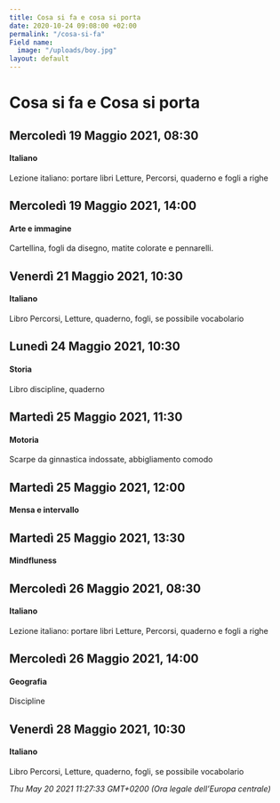 ```yaml
---
title: Cosa si fa e cosa si porta
date: 2020-10-24 09:08:00 +02:00
permalink: "/cosa-si-fa"
Field name:
  image: "/uploads/boy.jpg"
layout: default
---
```


# Cosa si fa e Cosa si porta
## Mercoledì 19 Maggio 2021, 08:30
#### Italiano
<span>Lezione italiano: portare libri Letture, Percorsi, quaderno e fogli a righe</span>  
## Mercoledì 19 Maggio 2021, 14:00
#### Arte e immagine
Cartellina, fogli da disegno, matite colorate e pennarelli.  
## Venerdì 21 Maggio 2021, 10:30
#### Italiano
Libro Percorsi, Letture, quaderno, fogli, se possibile vocabolario  
## Lunedì 24 Maggio 2021, 10:30
#### Storia
Libro discipline, quaderno  
## Martedì 25 Maggio 2021, 11:30
#### Motoria
Scarpe da ginnastica indossate, abbigliamento comodo  
## Martedì 25 Maggio 2021, 12:00
#### Mensa e intervallo
  
## Martedì 25 Maggio 2021, 13:30
#### Mindfluness
  
## Mercoledì 26 Maggio 2021, 08:30
#### Italiano
<span>Lezione italiano: portare libri Letture, Percorsi, quaderno e fogli a righe</span>  
## Mercoledì 26 Maggio 2021, 14:00
#### Geografia
Discipline  
## Venerdì 28 Maggio 2021, 10:30
#### Italiano
Libro Percorsi, Letture, quaderno, fogli, se possibile vocabolario  

_Thu May 20 2021 11:27:33 GMT+0200 (Ora legale dell’Europa centrale)_